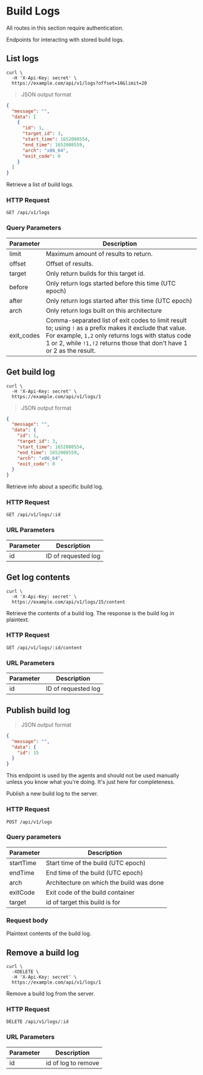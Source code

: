 # Build Logs

<aside class="notice">

All routes in this section require authentication.

</aside>

Endpoints for interacting with stored build logs.

## List logs

```shell
curl \
  -H 'X-Api-Key: secret' \
  https://example.com/api/v1/logs?offset=10&limit=20
```

> JSON output format

```json
{
  "message": "",
  "data": [
    {
      "id": 1,
      "target_id": 3,
      "start_time": 1652008554,
      "end_time": 1652008559,
      "arch": "x86_64",
      "exit_code": 0
    }
  ]
}
```

Retrieve a list of build logs.

### HTTP Request

`GET /api/v1/logs`

### Query Parameters

Parameter | Description
--------- | -----------
limit | Maximum amount of results to return.
offset | Offset of results.
target | Only return builds for this target id.
before | Only return logs started before this time (UTC epoch)
after | Only return logs started after this time (UTC epoch)
arch | Only return logs built on this architecture
exit_codes | Comma-separated list of exit codes to limit result to; using `!` as a prefix makes it exclude that value. For example, `1,2` only returns logs with status code 1 or 2, while `!1,!2` returns those that don't have 1 or 2 as the result.


## Get build log

```shell
curl \
  -H 'X-Api-Key: secret' \
  https://example.com/api/v1/logs/1
```

> JSON output format

```json
{
  "message": "",
  "data": {
    "id": 1,
    "target_id": 3,
    "start_time": 1652008554,
    "end_time": 1652008559,
    "arch": "x86_64",
    "exit_code": 0
  }
}
```

Retrieve info about a specific build log.

### HTTP Request

`GET /api/v1/logs/:id`

### URL Parameters

Parameter | Description
--------- | -----------
id | ID of requested log

## Get log contents

```shell
curl \
  -H 'X-Api-Key: secret' \
  https://example.com/api/v1/logs/15/content
```

Retrieve the contents of a build log. The response is the build log in
plaintext.

### HTTP Request

`GET /api/v1/logs/:id/content`

### URL Parameters

Parameter | Description
--------- | -----------
id | ID of requested log

## Publish build log

> JSON output format

```json
{
  "message": "",
  "data": {
    "id": 15
  }
}
```

<aside class="warning">

This endpoint is used by the agents and should not be used manually unless you
know what you're doing. It's just here for completeness.

</aside>

Publish a new build log to the server.

### HTTP Request

`POST /api/v1/logs`

### Query parameters

Parameter | Description
--------- | -----------
startTime | Start time of the build (UTC epoch)
endTime | End time of the build (UTC epoch)
arch | Architecture on which the build was done
exitCode | Exit code of the build container
target | id of target this build is for

### Request body

Plaintext contents of the build log.

## Remove a build log

```shell
curl \
  -XDELETE \
  -H 'X-Api-Key: secret' \
  https://example.com/api/v1/logs/1
```

Remove a build log from the server.

### HTTP Request

`DELETE /api/v1/logs/:id`

### URL Parameters

Parameter | Description
--------- | -----------
id | id of log to remove
